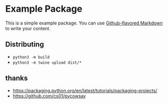 # Example Package

This is a simple example package. You can use
[Github-flavored Markdown](https://guides.github.com/features/mastering-markdown/)
to write your content.

## Distributing

- `python3 -m build`
- `python3 -m twine upload dist/*`


## thanks

- https://packaging.python.org/en/latest/tutorials/packaging-projects/
- https://github.com/cs01/pycowsay
